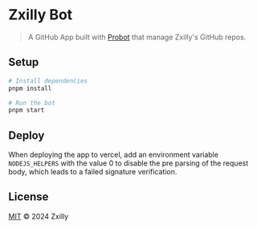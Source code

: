 # Zxilly Bot

> A GitHub App built with [Probot](https://github.com/probot/probot) that manage Zxilly's GitHub repos.

## Setup

```sh
# Install dependencies
pnpm install

# Run the bot
pnpm start
```

## Deploy

When deploying the app to vercel, add an environment variable `NODEJS_HELPERS` with the value 0 to disable the pre parsing of the request body, which leads to a failed signature verification.

## License

[MIT](LICENSE) © 2024 Zxilly
